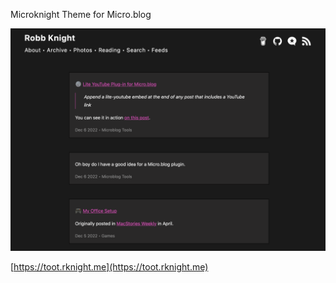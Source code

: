 Microknight Theme for Micro.blog

![screenshot](screenshot.png)

[https://toot.rknight.me](https://toot.rknight.me)